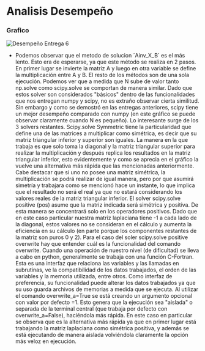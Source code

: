 
# Analisis Desempeño

### Grafico
![Desempeño Entrega 6](https://user-images.githubusercontent.com/43649125/90345901-a2861f80-dff2-11ea-94fc-07226e50ea0d.png)

* Podemos observar que el metodo de solucion ´Ainv_X_B´ es el más lento. Esto era de esperarse, ya que este método se realiza en 2 pasos. En primer lugar se invierte la matriz A y luego en otra variable se define la multiplicación entre A y B.
El resto de los métodos son de una sola ejecución. Podemos ver que a medida que N sube de valor tanto np.solve como scipy.solve se comportan de manera similar. Dado que estos solver son considerados "básicos" dentro de las funcionalidades que nos entregan numpy y scipy, no es extraño observar cierta similitud. Sin embargo y como se demostró en las entregas anteriores, scipy tiene un mejor desempeño comparado con numpy (en este gráfico se puede observar claramente cuando N es pequeño).
Lo interesante surge de los 3 solvers restantes. Scipy.solve Symmetric tiene la particularidad que define una de las matrices a multiplicar como simétrica, es decir que su matriz triangular inferior y superior son iguales. La manera en la que trabaja es que solo toma la diagonal y la matriz triangular superior para realizar la multiplicación y después replica los resultados en la matriz triangular inferior, esto evidentemente y como se aprecia en el gráfico la vuelve una alternativa más rápida que las mencionadas anteriormente. Cabe destacar que si uno no posee una matriz simétrica, la multiplicación se podrá realizar de igual manera, pero por que asumirá simetría y trabajara como se mencionó hace un instante, lo que implica que el resultado no será el real ya que no estará considerando los valores reales de la matriz triangular inferior.
El solver scipy.solve positive (pos) asume que la matriz indicada será simétrica y positiva. De esta manera se concentrará solo en los operadores positivos. Dado que en este caso particular nuestra matriz laplaciana tiene -1 a cada lado de la diagonal, estos valores no se consideran en el cálculo y aumenta la eficiencia en su cálculo (en parte porque los componentes restantes de la matriz son puros 0 y 2). Para el caso del soler scipy.solve positive overwrite hay que entender cuál es la funcionalidad del comando overwrite.
Cuando una operación de nuestro nivel (de dificultad) se lleva a cabo en python, generalmente se trabaja con una función C-Fortran. Esta es una interfaz que relaciona las variables y las llamadas en subrutinas, ve la compatibilidad de los datos trabajados, el orden de las variables y la memoria utilizada, entre otros. Como interfaz de preferencia, su funcionalidad puede alterar los datos trabajados ya que su uso guarda archivos de memorias a medida que se ejecuta. Al utilizar el comando overwrite_a=True se está creando un argumento opcional con valor por defecto =1. Esto genera que la ejecución sea "aislada" o separada de la terminal central (que trabaja por defecto con overwrite_a=False), haciéndola más rápida. En este caso en particular se observa que es la alternativa más rápida ya que en primer lugar está trabajando la matriz laplaciana como simétrica positiva, y además se está ejecutando de manera aislada volviéndola claramente la opción más veloz en ejecución.

